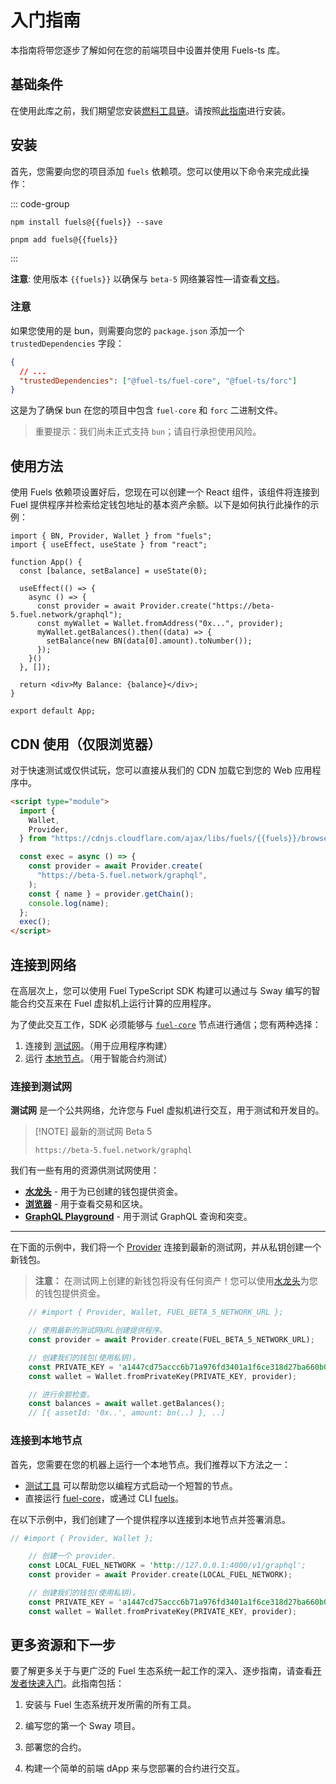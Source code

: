 <script setup>
  import { data } from './versions.data'
  const { fuels } = data
</script>

# 入门指南

本指南将带您逐步了解如何在您的前端项目中设置并使用 Fuels-ts 库。

## 基础条件

在使用此库之前，我们期望您安装[燃料工具链](https://docs.fuel.network/docs/sway/introduction/fuel_toolchain/#the-fuel-toolchain)。请按照[此指南](https://docs.fuel.network/guides/installation/)进行安装。

## 安装

首先，您需要向您的项目添加 `fuels` 依赖项。您可以使用以下命令来完成此操作：

::: code-group

```sh-vue [npm]
npm install fuels@{{fuels}} --save
```

```sh-vue [pnpm]
pnpm add fuels@{{fuels}}
```

:::

**注意**: 使用版本 `{{fuels}}` 以确保与 `beta-5` 网络兼容性—请查看[文档](https://docs.fuel.network/guides/installation/#using-the-latest-toolchain)。

### 注意

如果您使用的是 bun，则需要向您的 `package.json` 添加一个 `trustedDependencies` 字段：

```json
{
  // ...
  "trustedDependencies": ["@fuel-ts/fuel-core", "@fuel-ts/forc"]
}
```

这是为了确保 bun 在您的项目中包含 `fuel-core` 和 `forc` 二进制文件。

> 重要提示：我们尚未正式支持 `bun`；请自行承担使用风险。

## 使用方法

使用 Fuels 依赖项设置好后，您现在可以创建一个 React 组件，该组件将连接到 Fuel 提供程序并检索给定钱包地址的基本资产余额。以下是如何执行此操作的示例：

<!-- TODO: Create properly code snippet on new package: `app/react-app` after https://github.com/FuelLabs/fuels-ts/pull/827 got merged -->

```tsx
import { BN, Provider, Wallet } from "fuels";
import { useEffect, useState } from "react";

function App() {
  const [balance, setBalance] = useState(0);

  useEffect(() => {
    async () => {
      const provider = await Provider.create("https://beta-5.fuel.network/graphql");
      const myWallet = Wallet.fromAddress("0x...", provider);
      myWallet.getBalances().then((data) => {
        setBalance(new BN(data[0].amount).toNumber());
      });
    }()
  }, []);

  return <div>My Balance: {balance}</div>;
}

export default App;
```

## CDN 使用（仅限浏览器）

对于快速测试或仅供试玩，您可以直接从我们的 CDN 加载它到您的 Web 应用程序中。

```html
<script type="module">
  import {
    Wallet,
    Provider,
  } from "https://cdnjs.cloudflare.com/ajax/libs/fuels/{{fuels}}/browser.mjs";

  const exec = async () => {
    const provider = await Provider.create(
      "https://beta-5.fuel.network/graphql",
    );
    const { name } = provider.getChain();
    console.log(name);
  };
  exec();
</script>
```

## 连接到网络

在高层次上，您可以使用 Fuel TypeScript SDK 构建可以通过与 Sway 编写的智能合约交互来在 Fuel 虚拟机上运行计算的应用程序。

为了使此交互工作，SDK 必须能够与 [`fuel-core`](https://github.com/FuelLabs/fuel-core) 节点进行通信；您有两种选择：

1. 连接到 [测试网](#连接到测试网)。（用于应用程序构建）
2. 运行 [本地节点](https://docs.fuel.network/guides/running-a-node/)。（用于智能合约测试）

### 连接到测试网

**测试网** 是一个公共网络，允许您与 Fuel 虚拟机进行交互，用于测试和开发目的。

> [!NOTE] 最新的测试网
> Beta 5
>
> `https://beta-5.fuel.network/graphql`

我们有一些有用的资源供测试网使用：

- [**水龙头**](https://faucet-beta-5.fuel.network/) - 用于为已创建的钱包提供资金。
- [**浏览器**](https://app.fuel.network/) - 用于查看交易和区块。
- [**GraphQL Playground**](https://beta-5.fuel.network/playground) - 用于测试 GraphQL 查询和突变。

---

在下面的示例中，我们将一个 [Provider](./guide/provider/index) 连接到最新的测试网，并从私钥创建一个新钱包。

> **注意：** 在测试网上创建的新钱包将没有任何资产！您可以使用[水龙头](https://faucet-beta-5.fuel.network/)为您的钱包提供资金。

``` rust
    // #import { Provider, Wallet, FUEL_BETA_5_NETWORK_URL };

    // 使用最新的测试网URL创建提供程序。
    const provider = await Provider.create(FUEL_BETA_5_NETWORK_URL);

    // 创建我们的钱包(使用私钥)。
    const PRIVATE_KEY = 'a1447cd75accc6b71a976fd3401a1f6ce318d27ba660b0315ee6ac347bf39568';
    const wallet = Wallet.fromPrivateKey(PRIVATE_KEY, provider);

    // 进行余额检查。
    const balances = await wallet.getBalances();
    // [{ assetId: '0x..', amount: bn(..) }, ..]
```

### 连接到本地节点

首先，您需要在您的机器上运行一个本地节点。我们推荐以下方法之一：

- [测试工具](./guide/testing/index.md#wallet-test-utilities) 可以帮助您以编程方式启动一个短暂的节点。
- 直接运行 [fuel-core](https://docs.fuel.network/guides/running-a-node/running-a-local-node/)，或通过 CLI [fuels](./guide/fuels-cli/commands.md#fuels-core)。

在以下示例中，我们创建了一个提供程序以连接到本地节点并签署消息。

``` rust
// #import { Provider, Wallet };

    // 创建一个 provider.
    const LOCAL_FUEL_NETWORK = 'http://127.0.0.1:4000/v1/graphql';
    const provider = await Provider.create(LOCAL_FUEL_NETWORK);

    // 创建我们的钱包(使用私钥)。
    const PRIVATE_KEY = 'a1447cd75accc6b71a976fd3401a1f6ce318d27ba660b0315ee6ac347bf39568';
    const wallet = Wallet.fromPrivateKey(PRIVATE_KEY, provider);
```

## 更多资源和下一步

要了解更多关于与更广泛的 Fuel 生态系统一起工作的深入、逐步指南，请查看[开发者快速入门](https://docs.fuel.network/guides/quickstart/)。此指南包括：

1. 安装与 Fuel 生态系统开发所需的所有工具。

2. 编写您的第一个 Sway 项目。

3. 部署您的合约。

4. 构建一个简单的前端 dApp 来与您部署的合约进行交互。
